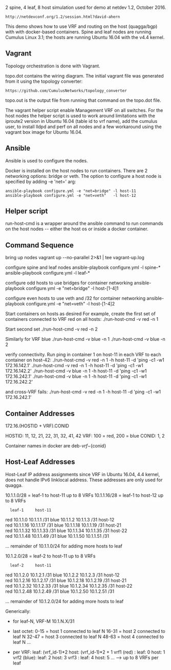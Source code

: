 2 spine, 4 leaf, 8 host simulation used for demo at netdev 1.2, October 2016.

    http://netdevconf.org/1.2/session.html?david-ahern

This demo shows how to use VRF and routing on the host (quagga/bgp) with
with docker-based containers. Spine and leaf nodes are running Cumulus
Linux 3.1; the hosts are running Ubuntu 16.04 with the v4.4 kernel.

Vagrant
-------
Topology orchestration is done with Vagrant.

topo.dot contains the wiring diagram. The initial vagrant file was
generated from it using the topology converter:

	https://github.com/CumulusNetworks/topology_converter

topo.out is the output file from running that command on the topo.dot file.

The vagrant helper script enable Management VRF on all switches. For the
host nodes the helper script is used to work around limitations with the
iproute2 version in Ubuntu 16.04 (table id to vrf name), add the cumulus
user, to install lldpd and perf on all nodes and a few workaround using
the vagrant box image for Ubuntu 16.04.


Ansible
-------
Ansible is used to configure the nodes.

Docker is installed on the host nodes to run containers. There are 2
networking options: bridge or veth. The option to configure a host
node is specified by adding -e 'net=<value>' arg:

    ansible-playbook configure.yml -e "net=bridge" -l host-11
    ansible-playbook configure.yml -e "net=veth"   -l host-12


Helper script
-------------
run-host-cmd is a wrapper around the ansible command to run commands on
the host nodes -- either the host os or inside a docker container.


Command Sequence
----------------
bring up nodes
    vagrant up --no-parallel 2>&1 | tee vagrant-up.log

configure spine and leaf nodes
    ansible-playbook configure.yml -l spine-*
    ansible-playbook configure.yml -l leaf-*

configure odd hosts to use bridges for container networking
    ansible-playbook configure.yml -e "net=bridge" -l host-[1-4]1

configure even hosts to use veth and /32 for container networking
    ansible-playbook configure.yml -e "net=veth" -l host-[1-4]2

Start containers on hosts as desired For example, create the first
set of containers connected to VRF red on all hosts:
    ./run-host-cmd -v red -n 1

Start second set
    ./run-host-cmd -v red -n 2

Similarly for VRF blue
    ./run-host-cmd -v blue -n 1
    ./run-host-cmd -v blue -n 2

verify connectivity. Run ping in container 1 on host-11 in each VRF to each
container on host-42:
    ./run-host-cmd -v red  -n 1 -h host-11 -d 'ping -c1 -w1 172.16.142.1'
    ./run-host-cmd -v red  -n 1 -h host-11 -d 'ping -c1 -w1 172.16.142.2'
    ./run-host-cmd -v blue -n 1 -h host-11 -d 'ping -c1 -w1 172.16.242.1'
    ./run-host-cmd -v blue -n 1 -h host-11 -d 'ping -c1 -w1 172.16.242.2'

and cross-VRF fails:
    ./run-host-cmd -v red  -n 1 -h host-11 -d 'ping -c1 -w1 172.16.242.1'


Container Addresses
-------------------
172.16.(HOSTID + VRF).CONID

HOSTID: 11, 12, 21, 22, 31, 32, 41, 42
   VRF: 100 = red, 200 = blue
 CONID: 1, 2

Container names in docker are deb-${vrf}-${conid}


Host-Leaf Addresses
-------------------
Host-Leaf IP address assignments since VRF in Ubuntu 16.04, 4.4 kernel,
does not handle IPv6 linklocal address. These addresses are only used
for quagga.

10.1.1.0/28  = leaf-1 to host-11 up to 8 VRFs
10.1.1.16/28 = leaf-1 to host-12 up to 8 VRFs

      leaf-1     host-11    
red  10.1.1.0   10.1.1.1  /31
blue 10.1.1.2   10.1.1.3  /31
                 host-12    
red  10.1.1.16  10.1.1.17  /31
blue 10.1.1.18  10.1.1.19  /31
                 host-21    
red  10.1.1.32  10.1.1.33  /31
blue 10.1.1.34  10.1.1.35  /31
                 host-22    
red  10.1.1.48  10.1.1.49  /31
blue 10.1.1.50  10.1.1.51  /31

... remainder of 10.1.1.0/24 for adding more hosts to leaf


10.1.2.0/28 = leaf-2 to host-11 up to 8 VRFs

      leaf-2     host-11    
red  10.1.2.0   10.1.2.1  /31
blue 10.1.2.2   10.1.2.3  /31
                 host-12    
red  10.1.2.16  10.1.2.17  /31
blue 10.1.2.18  10.1.2.19  /31
                 host-21    
red  10.1.2.32  10.1.2.33  /31
blue 10.1.2.34  10.1.2.35  /31
                 host-22    
red  10.1.2.48  10.1.2.49  /31
blue 10.1.2.50  10.1.2.51  /31

... remainder of 10.1.2.0/24 for adding more hosts to leaf


Generically:
- for leaf-N, VRF-M 10.1.N.X/31

- last octet:
     0-15 = host 1 connected to leaf N
    16-31 = host 2 connected to leaf N
    32-47 = host 3 connected to leaf N
    48-63 = host 4 connected to leaf N
    ...

- per VRF: leaf: (vrf_id-1)*2   host: (vrf_id-1)*2 + 1
    vrf1 (red) :  leaf: 0  host: 1
    vrf2 (blue):  leaf: 2  host: 3
    vrf3       :  leaf: 4  host: 5
    ...
    --> up to 8 VRFs per leaf
